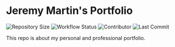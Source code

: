# Jeremy Martin's Portfolio

![Repository Size](https://img.shields.io/github/repo-size/martin-jeremy/martin-jeremy.github.io?style=for-the-badge) ![Workflow Status](https://img.shields.io/github/actions/workflow/status/martin-jeremy/martin-jeremy.github.io/gh-pages.yml?style=for-the-badge) ![Contributor](https://img.shields.io/github/contributors/martin-jeremy/martin-jeremy.github.io?style=for-the-badge) ![Last Commit](https://img.shields.io/github/last-commit/martin-jeremy/martin-jeremy.github.io?style=for-the-badge) 

This repo is about my personal and professional portfolio.